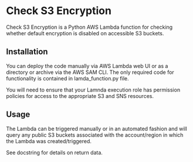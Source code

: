 # Check S3 Encryption

Check S3 Encryption is a Python AWS Lambda function for checking whether 
default encryption is disabled on accessible S3 buckets.

## Installation

You can deploy the code manually via AWS Lambda web UI or as a directory 
or archive via the AWS SAM CLI. The only required code for functionality 
is contained in lamda_function.py file.

You will need to ensure that your Lamnda execution role has permission
policies for access to the appropriate S3 and SNS resources. 

## Usage

The Lambda can be triggered manually or in an automated fashion and will 
query any public S3 buckets associated with the account/region in which 
the Lambda was created/triggered.

See docstring for details on return data.
